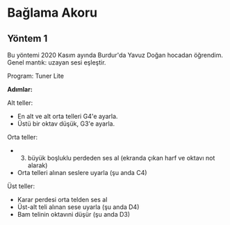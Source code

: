 # Bağlama Akoru

## Yöntem 1

Bu yöntemi 2020 Kasım ayında Burdur'da Yavuz Doğan hocadan öğrendim. Genel mantık: uzayan sesi eşleştir.

Program: Tuner Lite

**Adımlar:**

Alt teller:

* En alt ve alt orta telleri G4'e ayarla.
* Üstü bir oktav düşük, G3'e ayarla.

Orta teller:

* 3. büyük boşluklu perdeden ses al (ekranda çıkan harf ve oktavı not alarak)
* Orta telleri alınan seslere uyarla (şu anda C4)

Üst teller:

* Karar perdesi orta telden ses al
* Üst-alt teli alınan sese uyarla (şu anda D4)
* Bam telinin oktavıni düşür (şu anda D3)
